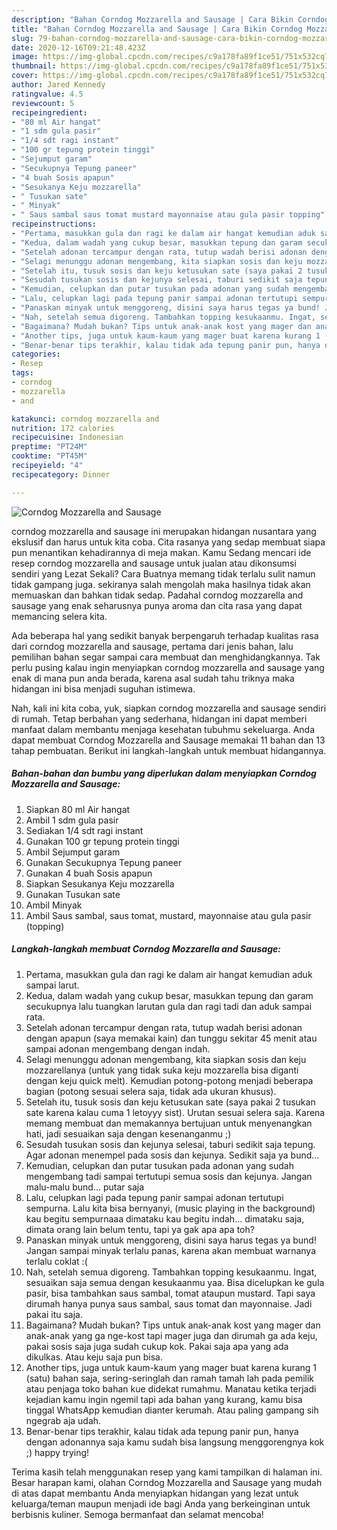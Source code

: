 ```yaml
---
description: "Bahan Corndog Mozzarella and Sausage | Cara Bikin Corndog Mozzarella and Sausage Yang Lezat"
title: "Bahan Corndog Mozzarella and Sausage | Cara Bikin Corndog Mozzarella and Sausage Yang Lezat"
slug: 79-bahan-corndog-mozzarella-and-sausage-cara-bikin-corndog-mozzarella-and-sausage-yang-lezat
date: 2020-12-16T09:21:48.423Z
image: https://img-global.cpcdn.com/recipes/c9a178fa89f1ce51/751x532cq70/corndog-mozzarella-and-sausage-foto-resep-utama.jpg
thumbnail: https://img-global.cpcdn.com/recipes/c9a178fa89f1ce51/751x532cq70/corndog-mozzarella-and-sausage-foto-resep-utama.jpg
cover: https://img-global.cpcdn.com/recipes/c9a178fa89f1ce51/751x532cq70/corndog-mozzarella-and-sausage-foto-resep-utama.jpg
author: Jared Kennedy
ratingvalue: 4.5
reviewcount: 5
recipeingredient:
- "80 ml Air hangat"
- "1 sdm gula pasir"
- "1/4 sdt ragi instant"
- "100 gr tepung protein tinggi"
- "Sejumput garam"
- "Secukupnya Tepung paneer"
- "4 buah Sosis apapun"
- "Sesukanya Keju mozzarella"
- " Tusukan sate"
- " Minyak"
- " Saus sambal saus tomat mustard mayonnaise atau gula pasir topping"
recipeinstructions:
- "Pertama, masukkan gula dan ragi ke dalam air hangat kemudian aduk sampai larut."
- "Kedua, dalam wadah yang cukup besar, masukkan tepung dan garam secukupnya lalu tuangkan larutan gula dan ragi tadi dan aduk sampai rata."
- "Setelah adonan tercampur dengan rata, tutup wadah berisi adonan dengan apapun (saya memakai kain) dan tunggu sekitar 45 menit atau sampai adonan mengembang dengan indah."
- "Selagi menunggu adonan mengembang, kita siapkan sosis dan keju mozzarellanya (untuk yang tidak suka keju mozzarella bisa diganti dengan keju quick melt). Kemudian potong-potong menjadi beberapa bagian (potong sesuai selera saja, tidak ada ukuran khusus)."
- "Setelah itu, tusuk sosis dan keju ketusukan sate (saya pakai 2 tusukan sate karena kalau cuma 1 letoyyy sist). Urutan sesuai selera saja. Karena memang membuat dan memakannya bertujuan untuk menyenangkan hati, jadi sesuaikan saja dengan kesenanganmu ;)"
- "Sesudah tusukan sosis dan kejunya selesai, taburi sedikit saja tepung. Agar adonan menempel pada sosis dan kejunya. Sedikit saja ya bund..."
- "Kemudian, celupkan dan putar tusukan pada adonan yang sudah mengembang tadi sampai tertutupi semua sosis dan kejunya. Jangan malu-malu bund... putar saja"
- "Lalu, celupkan lagi pada tepung panir sampai adonan tertutupi sempurna. Lalu kita bisa bernyanyi, (music playing in the background) kau begitu sempurnaaa dimataku kau begitu indah... dimataku saja, dimata orang lain belum tentu, tapi ya gak apa apa toh?"
- "Panaskan minyak untuk menggoreng, disini saya harus tegas ya bund! Jangan sampai minyak terlalu panas, karena akan membuat warnanya terlalu coklat :("
- "Nah, setelah semua digoreng. Tambahkan topping kesukaanmu. Ingat, sesuaikan saja semua dengan kesukaanmu yaa. Bisa dicelupkan ke gula pasir, bisa tambahkan saus sambal, tomat ataupun mustard. Tapi saya dirumah hanya punya saus sambal, saus tomat dan mayonnaise. Jadi pakai itu saja."
- "Bagaimana? Mudah bukan? Tips untuk anak-anak kost yang mager dan anak-anak yang ga nge-kost tapi mager juga dan dirumah ga ada keju, pakai sosis saja juga sudah cukup kok. Pakai saja apa yang ada dikulkas. Atau keju saja pun bisa."
- "Another tips, juga untuk kaum-kaum yang mager buat karena kurang 1 (satu) bahan saja, sering-seringlah dan ramah tamah lah pada pemilik atau penjaga toko bahan kue didekat rumahmu. Manatau ketika terjadi kejadian kamu ingin ngemil tapi ada bahan yang kurang, kamu bisa tinggal WhatsApp kemudian dianter kerumah. Atau paling gampang sih ngegrab aja udah."
- "Benar-benar tips terakhir, kalau tidak ada tepung panir pun, hanya dengan adonannya saja kamu sudah bisa langsung menggorengnya kok ;) happy trying!"
categories:
- Resep
tags:
- corndog
- mozzarella
- and

katakunci: corndog mozzarella and 
nutrition: 172 calories
recipecuisine: Indonesian
preptime: "PT24M"
cooktime: "PT45M"
recipeyield: "4"
recipecategory: Dinner

---
```



![Corndog Mozzarella and Sausage](https://img-global.cpcdn.com/recipes/c9a178fa89f1ce51/751x532cq70/corndog-mozzarella-and-sausage-foto-resep-utama.jpg)


corndog mozzarella and sausage ini merupakan hidangan nusantara yang ekslusif dan harus untuk kita coba. Cita rasanya yang sedap membuat siapa pun menantikan kehadirannya di meja makan.
Kamu Sedang mencari ide resep corndog mozzarella and sausage untuk jualan atau dikonsumsi sendiri yang Lezat Sekali? Cara Buatnya memang tidak terlalu sulit namun tidak gampang juga. sekiranya salah mengolah maka hasilnya tidak akan memuaskan dan bahkan tidak sedap. Padahal corndog mozzarella and sausage yang enak seharusnya punya aroma dan cita rasa yang dapat memancing selera kita.



Ada beberapa hal yang sedikit banyak berpengaruh terhadap kualitas rasa dari corndog mozzarella and sausage, pertama dari jenis bahan, lalu pemilihan bahan segar sampai cara membuat dan menghidangkannya. Tak perlu pusing kalau ingin menyiapkan corndog mozzarella and sausage yang enak di mana pun anda berada, karena asal sudah tahu triknya maka hidangan ini bisa menjadi suguhan istimewa.


Nah, kali ini kita coba, yuk, siapkan corndog mozzarella and sausage sendiri di rumah. Tetap berbahan yang sederhana, hidangan ini dapat memberi manfaat dalam membantu menjaga kesehatan tubuhmu sekeluarga. Anda dapat membuat Corndog Mozzarella and Sausage memakai 11 bahan dan 13 tahap pembuatan. Berikut ini langkah-langkah untuk membuat hidangannya.

<!--inarticleads1-->

##### Bahan-bahan dan bumbu yang diperlukan dalam menyiapkan Corndog Mozzarella and Sausage:

1. Siapkan 80 ml Air hangat
1. Ambil 1 sdm gula pasir
1. Sediakan 1/4 sdt ragi instant
1. Gunakan 100 gr tepung protein tinggi
1. Ambil Sejumput garam
1. Gunakan Secukupnya Tepung paneer
1. Gunakan 4 buah Sosis apapun
1. Siapkan Sesukanya Keju mozzarella
1. Gunakan  Tusukan sate
1. Ambil  Minyak
1. Ambil  Saus sambal, saus tomat, mustard, mayonnaise atau gula pasir (topping)




<!--inarticleads2-->

##### Langkah-langkah membuat Corndog Mozzarella and Sausage:

1. Pertama, masukkan gula dan ragi ke dalam air hangat kemudian aduk sampai larut.
1. Kedua, dalam wadah yang cukup besar, masukkan tepung dan garam secukupnya lalu tuangkan larutan gula dan ragi tadi dan aduk sampai rata.
1. Setelah adonan tercampur dengan rata, tutup wadah berisi adonan dengan apapun (saya memakai kain) dan tunggu sekitar 45 menit atau sampai adonan mengembang dengan indah.
1. Selagi menunggu adonan mengembang, kita siapkan sosis dan keju mozzarellanya (untuk yang tidak suka keju mozzarella bisa diganti dengan keju quick melt). Kemudian potong-potong menjadi beberapa bagian (potong sesuai selera saja, tidak ada ukuran khusus).
1. Setelah itu, tusuk sosis dan keju ketusukan sate (saya pakai 2 tusukan sate karena kalau cuma 1 letoyyy sist). Urutan sesuai selera saja. Karena memang membuat dan memakannya bertujuan untuk menyenangkan hati, jadi sesuaikan saja dengan kesenanganmu ;)
1. Sesudah tusukan sosis dan kejunya selesai, taburi sedikit saja tepung. Agar adonan menempel pada sosis dan kejunya. Sedikit saja ya bund...
1. Kemudian, celupkan dan putar tusukan pada adonan yang sudah mengembang tadi sampai tertutupi semua sosis dan kejunya. Jangan malu-malu bund... putar saja
1. Lalu, celupkan lagi pada tepung panir sampai adonan tertutupi sempurna. Lalu kita bisa bernyanyi, (music playing in the background) kau begitu sempurnaaa dimataku kau begitu indah... dimataku saja, dimata orang lain belum tentu, tapi ya gak apa apa toh?
1. Panaskan minyak untuk menggoreng, disini saya harus tegas ya bund! Jangan sampai minyak terlalu panas, karena akan membuat warnanya terlalu coklat :(
1. Nah, setelah semua digoreng. Tambahkan topping kesukaanmu. Ingat, sesuaikan saja semua dengan kesukaanmu yaa. Bisa dicelupkan ke gula pasir, bisa tambahkan saus sambal, tomat ataupun mustard. Tapi saya dirumah hanya punya saus sambal, saus tomat dan mayonnaise. Jadi pakai itu saja.
1. Bagaimana? Mudah bukan? Tips untuk anak-anak kost yang mager dan anak-anak yang ga nge-kost tapi mager juga dan dirumah ga ada keju, pakai sosis saja juga sudah cukup kok. Pakai saja apa yang ada dikulkas. Atau keju saja pun bisa.
1. Another tips, juga untuk kaum-kaum yang mager buat karena kurang 1 (satu) bahan saja, sering-seringlah dan ramah tamah lah pada pemilik atau penjaga toko bahan kue didekat rumahmu. Manatau ketika terjadi kejadian kamu ingin ngemil tapi ada bahan yang kurang, kamu bisa tinggal WhatsApp kemudian dianter kerumah. Atau paling gampang sih ngegrab aja udah.
1. Benar-benar tips terakhir, kalau tidak ada tepung panir pun, hanya dengan adonannya saja kamu sudah bisa langsung menggorengnya kok ;) happy trying!




Terima kasih telah menggunakan resep yang kami tampilkan di halaman ini. Besar harapan kami, olahan Corndog Mozzarella and Sausage yang mudah di atas dapat membantu Anda menyiapkan hidangan yang lezat untuk keluarga/teman maupun menjadi ide bagi Anda yang berkeinginan untuk berbisnis kuliner. Semoga bermanfaat dan selamat mencoba!
